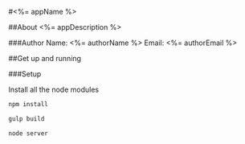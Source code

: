 #<%= appName %>

##About
<%= appDescription %>

###Author
Name: <%= authorName %>
Email: <%= authorEmail %>

##Get up and running

###Setup

Install all the node modules
```sh
npm install

gulp build

node server
```

